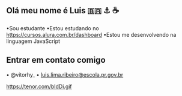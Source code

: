 ## Olá meu nome é Luis 🇧🇷 ⚓ ☕

•Sou estudante 
•Estou estudando no https://cursos.alura.com.br/dashboard
•Estou me desenvolvendo na linguagem JavaScript 

## Entrar em contato comigo 
• @vitorhy_ 
• luis.lima.ribeiro@escola.pr.gov.br

https://tenor.com/bIdDi.gif
